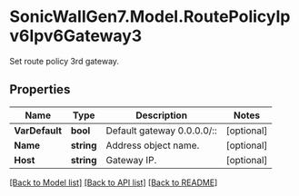 # SonicWallGen7.Model.RoutePolicyIpv6Ipv6Gateway3
Set route policy 3rd gateway.

## Properties

Name | Type | Description | Notes
------------ | ------------- | ------------- | -------------
**VarDefault** | **bool** | Default gateway 0.0.0.0/:: | [optional] 
**Name** | **string** | Address object name. | [optional] 
**Host** | **string** | Gateway IP. | [optional] 

[[Back to Model list]](../README.md#documentation-for-models) [[Back to API list]](../README.md#documentation-for-api-endpoints) [[Back to README]](../README.md)

